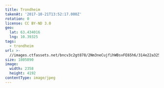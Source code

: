 ```yaml
---
title: Trondheim
takenAt: '2017-10-21T13:52:17.000Z'
rotation: 0
license: CC BY-ND 3.0
geo:
  lat: 63.434016
  lng: 10.39325
tags:
  - trondheim
url: >-
  //images.ctfassets.net/bncv3c2gt878/2Nm3neCujfihWBsxFE65h6/314e22a3254fa7d17ebf72e2b521e8fb/trondheim_37602153130_o
size: 1805890
image:
  width: 2358
  height: 4192
contentType: image/jpeg
---
```


